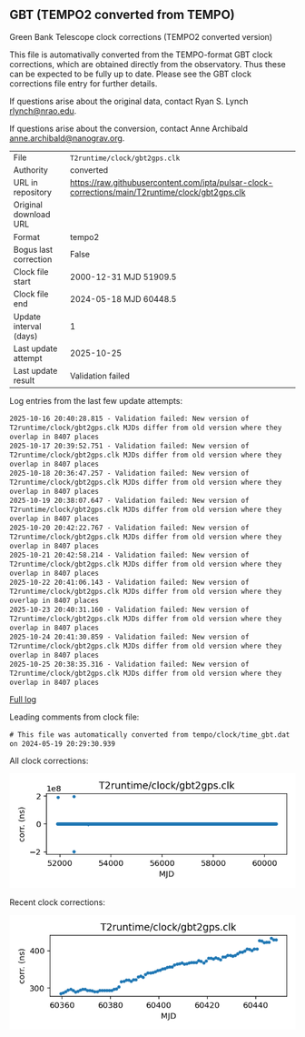 
## GBT (TEMPO2 converted from TEMPO)

Green Bank Telescope clock corrections (TEMPO2 converted version)

This file is automativally converted from the TEMPO-format GBT
clock corrections, which are obtained directly from the observatory.
Thus these can be expected to be fully up to date. Please see the
GBT clock corrections file entry for further details.

If questions arise about the original data, contact Ryan S. Lynch
<rlynch@nrao.edu>.

If questions arise about the conversion, contact Anne Archibald
<anne.archibald@nanograv.org>.

|     |     |
|:--- |:--- |
| File | `T2runtime/clock/gbt2gps.clk` |
| Authority | converted |
| URL in repository | <https://raw.githubusercontent.com/ipta/pulsar-clock-corrections/main/T2runtime/clock/gbt2gps.clk> |
| Original download URL | <None> |
| Format | tempo2 |
| Bogus last correction | False |
| Clock file start | 2000-12-31 MJD 51909.5 |
| Clock file end | 2024-05-18 MJD 60448.5 |
| Update interval (days) | 1 |
| Last update attempt | 2025-10-25 |
| Last update result | Validation failed |

Log entries from the last few update attempts:
```
2025-10-16 20:40:28.815 - Validation failed: New version of T2runtime/clock/gbt2gps.clk MJDs differ from old version where they overlap in 8407 places
2025-10-17 20:39:52.751 - Validation failed: New version of T2runtime/clock/gbt2gps.clk MJDs differ from old version where they overlap in 8407 places
2025-10-18 20:36:47.257 - Validation failed: New version of T2runtime/clock/gbt2gps.clk MJDs differ from old version where they overlap in 8407 places
2025-10-19 20:38:07.647 - Validation failed: New version of T2runtime/clock/gbt2gps.clk MJDs differ from old version where they overlap in 8407 places
2025-10-20 20:42:22.767 - Validation failed: New version of T2runtime/clock/gbt2gps.clk MJDs differ from old version where they overlap in 8407 places
2025-10-21 20:42:58.214 - Validation failed: New version of T2runtime/clock/gbt2gps.clk MJDs differ from old version where they overlap in 8407 places
2025-10-22 20:41:06.143 - Validation failed: New version of T2runtime/clock/gbt2gps.clk MJDs differ from old version where they overlap in 8407 places
2025-10-23 20:40:31.160 - Validation failed: New version of T2runtime/clock/gbt2gps.clk MJDs differ from old version where they overlap in 8407 places
2025-10-24 20:41:30.859 - Validation failed: New version of T2runtime/clock/gbt2gps.clk MJDs differ from old version where they overlap in 8407 places
2025-10-25 20:38:35.316 - Validation failed: New version of T2runtime/clock/gbt2gps.clk MJDs differ from old version where they overlap in 8407 places
```
[Full log](https://raw.githubusercontent.com/ipta/pulsar-clock-corrections/main/log/T2runtime/clock/gbt2gps.clk.log)

Leading comments from clock file:

    # This file was automatically converted from tempo/clock/time_gbt.dat on 2024-05-19 20:29:30.939



All clock corrections:

![plot of all clock corrections](gbt2gps.clk.png "All corrections")

Recent clock corrections:

![plot of recent clock corrections](gbt2gps.clk.short.png "Recent corrections")

